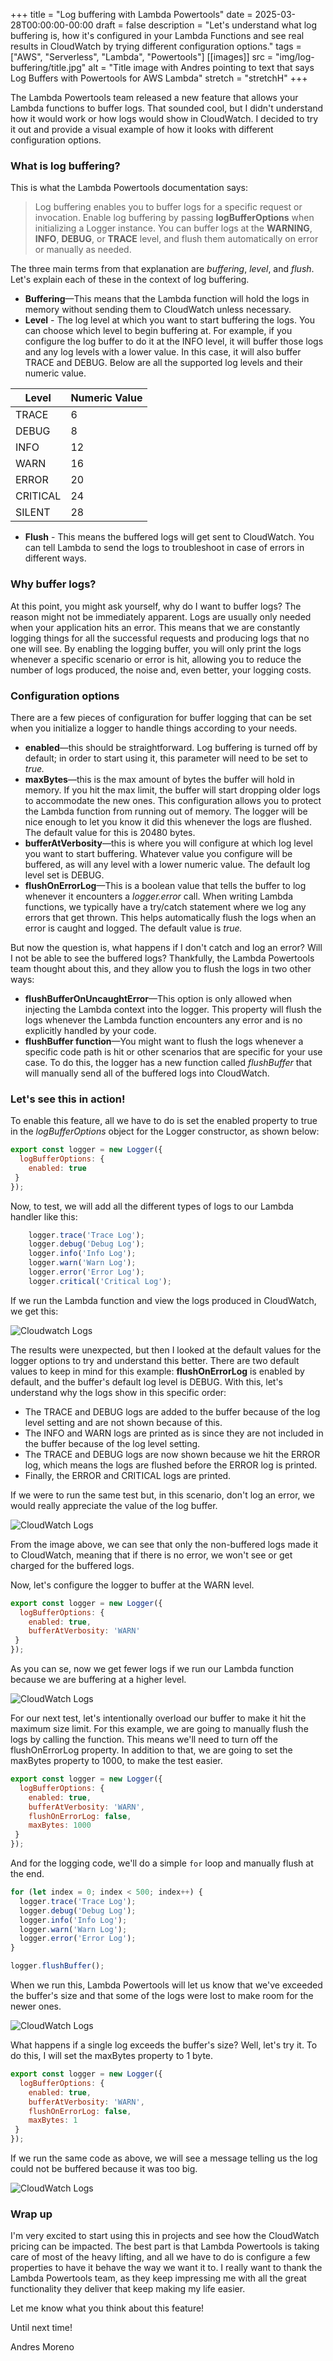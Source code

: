 +++
title = "Log buffering with Lambda Powertools"
date = 2025-03-28T00:00:00-00:00
draft = false
description = "Let's understand what log buffering is, how it's configured in your Lambda Functions and see real results in CloudWatch by trying different configuration options."
tags = ["AWS", "Serverless", "Lambda", "Powertools"]
[[images]]
  src = "img/log-buffering/title.jpg"
  alt = "Title image with Andres pointing to text that says Log Buffers with Powertools for AWS Lambda"
  stretch = "stretchH"
+++

The Lambda Powertools team released a new feature that allows your Lambda functions to buffer logs. That sounded cool, but I didn't understand how it would work or how logs would show in CloudWatch. I decided to try it out and provide a visual example of how it looks with different configuration options.

### What is log buffering?
This is what the Lambda Powertools documentation says:

> Log buffering enables you to buffer logs for a specific request or invocation. Enable log buffering by passing **logBufferOptions** when initializing a Logger instance. You can buffer logs at the **WARNING**, **INFO**,  **DEBUG**, or **TRACE** level, and flush them automatically on error or manually as needed.

The three main terms from that explanation are *buffering*, *level*, and *flush*. Let's explain each of these in the context of log buffering.

* **Buffering**—This means that the Lambda function will hold the logs in memory without sending them to CloudWatch unless necessary.
* **Level** - The log level at which you want to start buffering the logs. You can choose which level to begin buffering at. For example, if you configure the log buffer to do it at the INFO level, it will buffer those logs and any log levels with a lower value. In this case, it will also buffer TRACE and DEBUG. Below are all the supported log levels and their numeric value.

|  **Level**<br/> | **Numeric Value**<br/> |
|-----|-----|
|  TRACE<br/> | 6<br/> |
|  DEBUG<br/> | 8<br/> |
|  INFO<br/> | 12<br/> |
|  WARN<br/> | 16<br/> |
|  ERROR<br/> | 20<br/> |
|  CRITICAL<br/> | 24<br/> |
|  SILENT<br/> | 28<br/> |  

* **Flush** - This means the buffered logs will get sent to CloudWatch. You can tell Lambda to send the logs to troubleshoot in case of errors in different ways.

### Why buffer logs?
At this point, you might ask yourself, why do I want to buffer logs? The reason might not be immediately apparent. Logs are usually only needed when your application hits an error. This means that we are constantly logging things for all the successful requests and producing logs that no one will see. By enabling the logging buffer, you will only print the logs whenever a specific scenario or error is hit, allowing you to reduce the number of logs produced, the noise and, even better, your logging costs.

### Configuration options
There are a few pieces of configuration for buffer logging that can be set when you initialize a logger to handle things according to your needs.

* **enabled**—this should be straightforward. Log buffering is turned off by default; in order to start using it, this parameter will need to be set to *true.*
* **maxBytes**—this is the max amount of bytes the buffer will hold in memory. If you hit the max limit, the buffer will start dropping older logs to accommodate the new ones. This configuration allows you to protect the Lambda function from running out of memory. The logger will be nice enough to let you know it did this whenever the logs are flushed. The default value for this is 20480 bytes.
* **bufferAtVerbosity**—this is where you will configure at which log level you want to start buffering. Whatever value you configure will be buffered, as will any level with a lower numeric value. The default log level set is DEBUG.
* **flushOnErrorLog**—This is a boolean value that tells the buffer to log whenever it encounters a *logger.error* call. When writing Lambda functions, we typically have a try/catch statement where we log any errors that get thrown. This helps automatically flush the logs when an error is caught and logged. The default value is *true.*

But now the question is, what happens if I don't catch and log an error? Will I not be able to see the buffered logs? Thankfully, the Lambda Powertools team thought about this, and they allow you to flush the logs in two other ways:
*  **flushBufferOnUncaughtError**—This option is only allowed when injecting the Lambda context into the logger. This property will flush the logs whenever the Lambda function encounters any error and is no explicitly handled by your code.
* **flushBuffer function**—You might want to flush the logs whenever a specific code path is hit or other scenarios that are specific for your use case. To do this, the logger has a new function called *flushBuffer* that will manually send all of the buffered logs into CloudWatch. 

### Let's see this in action!

To enable this feature, all we have to do is set the enabled property to true in the *logBufferOptions* object for the Logger constructor, as shown below:
```javascript
export const logger = new Logger({
  logBufferOptions: {
    enabled: true
 }
});
```

Now, to test, we will add all the different types of logs to our Lambda handler like this:
```javascript
    logger.trace('Trace Log');
    logger.debug('Debug Log');
    logger.info('Info Log');
    logger.warn('Warn Log');
    logger.error('Error Log');
    logger.critical('Critical Log');
```

If we run the Lambda function and view the logs produced in CloudWatch, we get this:  

![Cloudwatch Logs](/img/log-buffering/logs-1.png)

The results were unexpected, but then I looked at the default values for the logger options to try and understand this better. There are two default values to keep in mind for this example: **flushOnErrorLog** is enabled by default, and the buffer's default log level is DEBUG. With this, let's understand why the logs show in this specific order:

* The TRACE and DEBUG logs are added to the buffer because of the log level setting and are not shown because of this.
* The INFO and WARN logs are printed as is since they are not included in the buffer because of the log level setting.
* The TRACE and DEBUG logs are now shown because we hit the ERROR log, which means the logs are flushed before the ERROR log is printed.
* Finally, the ERROR and CRITICAL logs are printed.

If we were to run the same test but, in this scenario, don't log an error, we would really appreciate the value of the log buffer.

![CloudWatch Logs](/img/log-buffering/logs-2.png)

From the image above, we can see that only the non-buffered logs made it to CloudWatch, meaning that if there is no error, we won't see or get charged for the buffered logs.

Now, let's configure the logger to buffer at the WARN level.
```javascript
export const logger = new Logger({
  logBufferOptions: {
    enabled: true,
    bufferAtVerbosity: 'WARN'
 }
});
```

As you can se, now we get fewer logs if we run our Lambda function because we are buffering at a higher level.

![CloudWatch Logs](/img/log-buffering/logs-3.png)

For our next test, let's intentionally overload our buffer to make it hit the maximum size limit. For this example, we are going to manually flush the logs by calling the function. This means we'll need to turn off the flushOnErrorLog property. In addition to that, we are going to set the maxBytes property to 1000, to make the test easier.

```javascript
export const logger = new Logger({
  logBufferOptions: {
    enabled: true,
    bufferAtVerbosity: 'WARN',
    flushOnErrorLog: false,
    maxBytes: 1000
 }
});
```

And for the logging code, we'll do a simple `for` loop and manually flush at the end.
```javascript
for (let index = 0; index < 500; index++) {
  logger.trace('Trace Log');
  logger.debug('Debug Log');
  logger.info('Info Log');
  logger.warn('Warn Log');
  logger.error('Error Log');
}

logger.flushBuffer();
```

When we run this, Lambda Powertools will let us know that we've exceeded the buffer's size and that some of the logs were lost to make room for the newer ones.

![CloudWatch Logs](/img/log-buffering/logs-4.png)

What happens if a single log exceeds the buffer's size? Well, let's try it. To do this, I will set the maxBytes property to 1 byte.
```javascript
export const logger = new Logger({
  logBufferOptions: {
    enabled: true,
    bufferAtVerbosity: 'WARN',
    flushOnErrorLog: false,
    maxBytes: 1
 }
});
```

If we run the same code as above, we will see a message telling us the log could not be buffered because it was too big.

![CloudWatch Logs](/img/log-buffering/logs-5.png)

### Wrap up
I'm very excited to start using this in projects and see how the CloudWatch pricing can be impacted. The best part is that Lambda Powertools is taking care of most of the heavy lifting, and all we have to do is configure a few properties to have it behave the way we want it to. I really want to thank the Lambda Powertools team, as they keep impressing me with all the great functionality they deliver that keep making my life easier.

Let me know what you think about this feature!

Until next time!

Andres Moreno
